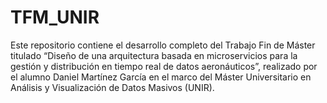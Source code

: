 # TFM_UNIR
Este repositorio contiene el desarrollo completo del Trabajo Fin de Máster titulado “Diseño de una arquitectura basada en microservicios para la gestión y distribución en tiempo real de datos aeronáuticos”, realizado por el alumno Daniel Martínez García en el marco del Máster Universitario en Análisis y Visualización de Datos Masivos (UNIR).
